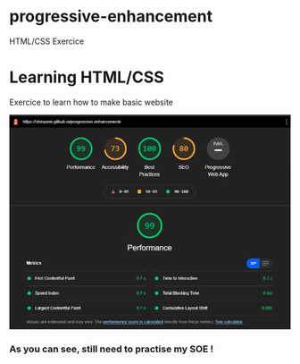 # progressive-enhancement
HTML/CSS Exercice

# Learning HTML/CSS

Exercice to learn how to make basic website 

![](\assets\testperf.png)

### As you can see, still need to practise my SOE !
